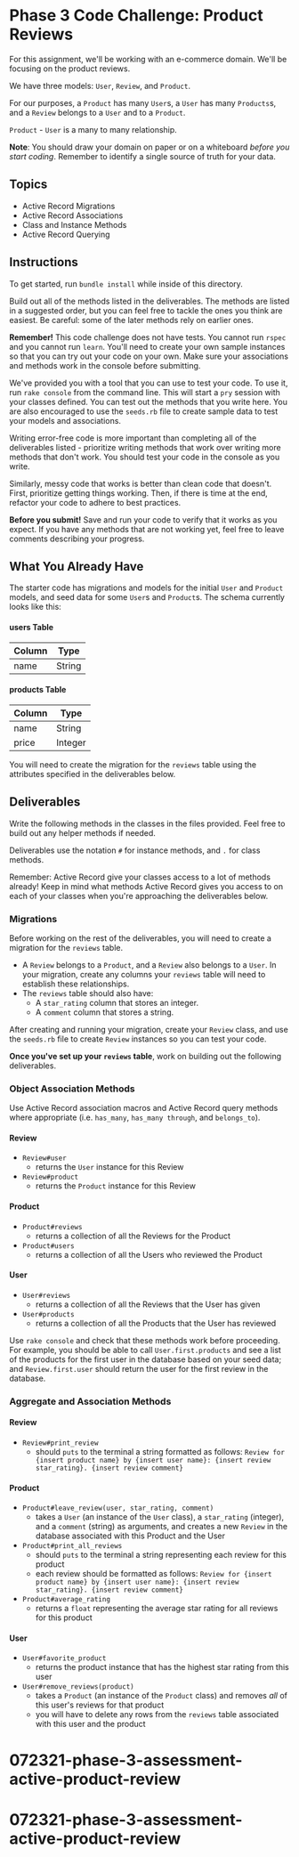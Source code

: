 # Phase 3 Code Challenge: Product Reviews

For this assignment, we'll be working with an e-commerce domain. We'll be
focusing on the product reviews.

We have three models: `User`, `Review`, and `Product`.

For our purposes, a `Product` has many `User`s, a `User` has many `Products`s,
and a `Review` belongs to a `User` and to a `Product`.

`Product` - `User` is a many to many relationship.

**Note**: You should draw your domain on paper or on a whiteboard _before you
start coding_. Remember to identify a single source of truth for your data.

## Topics

- Active Record Migrations
- Active Record Associations
- Class and Instance Methods
- Active Record Querying
  
  
## Instructions

To get started, run `bundle install` while inside of this directory.

Build out all of the methods listed in the deliverables. The methods are listed
in a suggested order, but you can feel free to tackle the ones you think are
easiest. Be careful: some of the later methods rely on earlier ones.

**Remember!** This code challenge does not have tests. You cannot run `rspec`
and you cannot run `learn`. You'll need to create your own sample instances so
that you can try out your code on your own. Make sure your associations and
methods work in the console before submitting.

We've provided you with a tool that you can use to test your code. To use it,
run `rake console` from the command line. This will start a `pry` session with
your classes defined. You can test out the methods that you write here. You are
also encouraged to use the `seeds.rb` file to create sample data to test your
models and associations.

Writing error-free code is more important than completing all of the
deliverables listed - prioritize writing methods that work over writing more
methods that don't work. You should test your code in the console as you write.

Similarly, messy code that works is better than clean code that doesn't. First,
prioritize getting things working. Then, if there is time at the end, refactor
your code to adhere to best practices.

**Before you submit!** Save and run your code to verify that it works as you
expect. If you have any methods that are not working yet, feel free to leave
comments describing your progress.

## What You Already Have

The starter code has migrations and models for the initial `User` and `Product`
models, and seed data for some `User`s and `Product`s. The schema currently
looks like this:

#### users Table

| Column | Type   |
| ------ | ------ |
| name   | String |

#### products Table

| Column | Type    |
| ------ | ------- |
| name   | String  |
| price  | Integer |

You will need to create the migration for the `reviews` table using the
attributes specified in the deliverables below.

## Deliverables

Write the following methods in the classes in the files provided. Feel free to
build out any helper methods if needed.

Deliverables use the notation `#` for instance methods, and `.` for class
methods.

Remember: Active Record give your classes access to a lot of methods already!
Keep in mind what methods Active Record gives you access to on each of your
classes when you're approaching the deliverables below.

### Migrations

Before working on the rest of the deliverables, you will need to create a
migration for the `reviews` table.

- A `Review` belongs to a `Product`, and a `Review` also belongs to a `User`. In
  your migration, create any columns your `reviews` table will need to establish
  these relationships.
- The `reviews` table should also have:
  - A `star_rating` column that stores an integer.
  - A `comment` column that stores a string.

After creating and running your migration, create your `Review` class, and use
the `seeds.rb` file to create `Review` instances so you can test your code.

**Once you've set up your `reviews` table**, work on building out the following
deliverables.

### Object Association Methods

Use Active Record association macros and Active Record query methods where
appropriate (i.e. `has_many`, `has_many through`, and `belongs_to`).

#### Review

- `Review#user`
  - returns the `User` instance for this Review
- `Review#product`
  - returns the `Product` instance for this Review

#### Product

- `Product#reviews`
  - returns a collection of all the Reviews for the Product
- `Product#users`
  - returns a collection of all the Users who reviewed the Product

#### User

- `User#reviews`
  - returns a collection of all the Reviews that the User has given
- `User#products`
  - returns a collection of all the Products that the User has reviewed

Use `rake console` and check that these methods work before proceeding. For
example, you should be able to call `User.first.products` and see a list of the
products for the first user in the database based on your seed data; and
`Review.first.user` should return the user for the first review in the database.

### Aggregate and Association Methods

#### Review

- `Review#print_review`
  - should `puts` to the terminal a string formatted as follows: `Review for {insert product name} by {insert user name}: {insert review star_rating}. {insert review comment}`

#### Product

- `Product#leave_review(user, star_rating, comment)`
  - takes a `User` (an instance of the `User` class), a `star_rating` (integer), and a `comment` (string) as arguments, and creates a new `Review` in the database associated with this Product and the User
- `Product#print_all_reviews`
  - should `puts` to the terminal a string representing each review for this product
  - each review should be formatted as follows: `Review for {insert product name} by {insert user name}: {insert review star_rating}. {insert review comment}`
- `Product#average_rating`
  - returns a `float` representing the average star rating for all reviews for this product

#### User

- `User#favorite_product`
  - returns the product instance that has the highest star rating from this user
- `User#remove_reviews(product)`
  - takes a `Product` (an instance of the `Product` class) and removes _all_ of this user's reviews for that product
  - you will have to delete any rows from the `reviews` table associated with this user and the product
# 072321-phase-3-assessment-active-product-review
# 072321-phase-3-assessment-active-product-review

